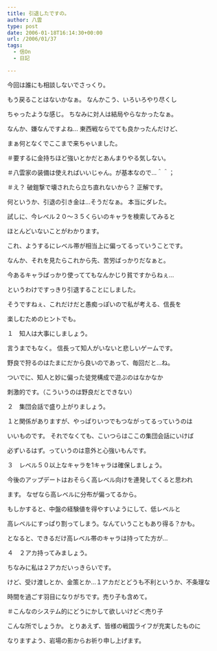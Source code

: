 ```yaml
---
title: 引退したですの。
author: 八雲
type: post
date: 2006-01-18T16:14:30+00:00
url: /2006/01/37
tags:
  - 信On
  - 日記

---
```

今回は誰にも相談しないでさっくり。
  
もう戻ることはないかなぁ。 なんかこう、いろいろやり尽くし
  
ちゃったような感じ。 ちなみに対人は結局やらなかったなぁ。
  
なんか、嫌なんですよね… 東西戦ならでても良かったんだけど、
  
まぁ何となくでここまで来ちゃいました。
  
＃要するに金持ちほど強いとかだとあんまりやる気しない。
  
＃八雲家の装備は使えればいいじゃん。が基本なので…＾＾；
  
＃え？ 破鎧撃で壊されたら立ち直れないから？ 正解です。

何というか、引退の引き金は…そうだなぁ。 本当にダレた。
  
試しに、今レベル２０～３５くらいのキャラを検索してみると
  
ほとんどいないことがわかります。
  
これ、ようするにレベル帯が相当上に偏ってるっていうことです。
  
なんか、それを見たらこれから先、苦労ばっかりだなぁと。
  
今あるキャラばっかり使っててもなんかじり貧ですからねぇ…

というわけですっきり引退することにしました。

そうですねぇ、これだけだと愚痴っぽいので私が考える、信長を
  
楽しむためのヒントでも。

１　知人は大事にしましょう。
  
言うまでもなく。 信長って知人がいないと悲しいゲームです。
  
野良で狩るのはたまにだから良いのであって、毎回だと…ね。
  
ついでに、知人と妙に偏った徒党構成で遊ぶのはなかなか
  
刺激的です。（こういうのは野良だとできない）

２　集団会話で盛り上がりましょう。
  
１と関係がありますが、やっぱりいつでもつながってるっていうのは
  
いいものです。 それでなくても、こいつらはここの集団会話にいけば
  
必ずいるはず。っていうのは意外と心強いもんです。

３　レベル５０以上なキャラを1キャラは確保しましょう。
  
今後のアップデートはおそらく高レベル向けを連発してくると思われ
  
ます。 なぜなら高レベルに分布が偏ってるから。
  
もしかすると、中盤の経験値を得やすいようにして、低レベルと
  
高レベルにすっぱり割ってしまう。なんていうこともあり得る？かも。
  
となると、できるだけ高レベル帯のキャラは持ってた方が…

４　２アカ持ってみましょう。
  
ちなみに私は２アカだいっきらいです。
  
けど、受け渡しとか、金策とか…１アカだとどうも不利というか、不条理な
  
時間を過ごす羽目になりがちです。売り子も含めて。
  
＃こんなのシステム的にどうにかして欲しいけど＜売り子

こんな所でしょうか。 とりあえず、皆様の戦国ライフが充実したものに
  
なりますよう、岩場の影からお祈り申し上げます。
